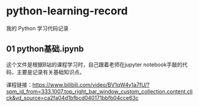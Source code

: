 # python-learning-record
我的 Python 学习代码记录


## 01 python基础.ipynb
这个文件是根据B站的课程学习时，自己跟着老师在jupyter notebook手敲的代码，主要是记录有关基础知识点。


课程链接：https://www.bilibili.com/video/BV1qW4y1a7fU/?spm_id_from=333.1007.top_right_bar_window_custom_collection.content.click&vd_source=ca2fa04d1bfbcd040171bbfb04cce63c
